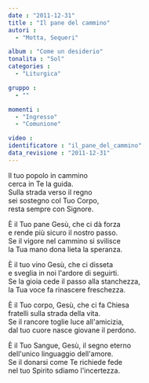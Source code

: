 ```yaml
---
date : "2011-12-31"
title : "Il pane del cammino"
autori : 
  - "Motta, Sequeri"

album : "Come un desiderio"
tonalita : "Sol"
categories : 
  - "Liturgica"

gruppo : 
  - ""

momenti : 
  - "Ingresso"
  - "Comunione"

video : 
identificatore : "il_pane_del_cammino"
data_revisione : "2011-12-31"
---
```

  
  
Il tuo popolo in cammino  
cerca in Te la guida.  
Sulla strada verso il regno  
sei sostegno col Tuo Corpo,  
resta sempre con  Signore.  
  
  
È il Tuo pane Gesù, che ci dà forza  
e rende più sicuro il nostro passo.  
Se il vigore nel cammino si svilisce   
la Tua mano dona lieta la speranza.  
  
  
È il tuo vino Gesù, che ci disseta  
e sveglia in noi l'ardore di seguirti.  
Se la gioia cede il passo alla stanchezza,   
la Tua voce fa rinascere freschezza.  
  
  
È il Tuo corpo, Gesù, che ci fa Chiesa  
fratelli sulla strada della vita.  
Se il rancore toglie luce all'amicizia,   
dal tuo cuore nasce giovane il perdono.  
  
  
È il Tuo Sangue, Gesù, il segno eterno  
dell'unico linguaggio dell'amore.  
Se il donarsi come Te richiede fede   
nel tuo Spirito sdiamo l'incertezza.  
  
  
  
